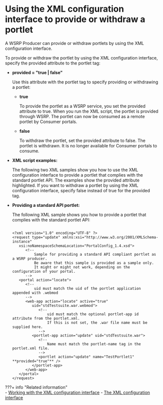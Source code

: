 # Using the XML configuration interface to provide or withdraw a portlet

A WSRP Producer can provide or withdraw portlets by using the XML configuration interface.

To provide or withdraw the portlet by using the XML configuration interface, specify the provided attribute to the portlet tag:

-   **provided = "true | false"**

    Use this attribute with the portlet tag to specify providing or withdrawing a portlet:

    -   **true**

        To provide the portlet as a WSRP service, you set the provided attribute to true. When you run the XML script, the portlet is provided through WSRP. The portlet can now be consumed as a remote portlet by Consumer portals.

    -   **false**

        To withdraw the portlet, set the provided attribute to false. The portlet is withdrawn. It is no longer available for Consumer portals to consume.


-   **XML script examples:**

    The following two XML samples show you how to use the XML configuration interface to provide a portlet that complies with the standard portlet API. The examples show the provided attribute highlighted. If you want to withdraw a portlet by using the XML configuration interface, specify false instead of true for the provided tag.

-   **Providing a standard API portlet:**

    The following XML sample shows you how to provide a portlet that complies with the standard portlet API:

    ```
    
    <?xml version="1.0" encoding="UTF-8" ?>
    <request type="update" xmlns:xsi="http://www.w3.org/2001/XMLSchema-instance"
       xsi:noNamespaceSchemaLocation="PortalConfig_1.4.xsd">
          <!-- 
              Sample for providing a standard API compliant portlet as a WSRP producer. 
              Be aware that this sample is provided as a sample only.
    		  It might or might not work, depending on the configuration of your portal. 
          --> 
       <portal action="locate">
          <!-- 
              uid must match the uid of the portlet application appended with .webmod 
          --> 
          <web-app action="locate" active="true" 
             uid="stdTestsuite.war.webmod">
                <!-- 
                    uid must match the optional portlet-app id attribute from the portlet.xml. 
                    If this is not set, the .war file name must be supplied here. 
                --> 
             <portlet-app action="update" uid="stdTestsuite.war">
                <!--
                    Name must match the portlet-name tag in the portlet.xml file. 
                --> 
                <portlet action="update" name="TestPortlet1" **provided="true"** /> 
             </portlet-app>
          </web-app>
       </portal>
    </request>
    
    ```

???+ info "Related information"  
    -   [Working with the XML configuration interface](../../../portal_admin_tools/xml_config_interface/working_xml_config_interface/index.md)
    -   [The XML configuration interface](../../../portal_admin_tools/xml_config_interface/index.md)

